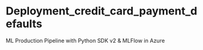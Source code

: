 # Deployment_credit_card_payment_defaults
ML Production Pipeline with Python SDK v2 &amp; MLFlow in Azure
